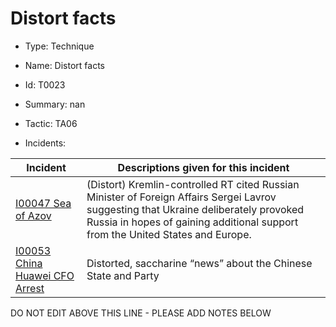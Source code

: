 # Distort facts

* Type: Technique

* Name: Distort facts

* Id: T0023

* Summary: nan

* Tactic: TA06

* Incidents:

| Incident | Descriptions given for this incident |
| -------- | -------------------- |
| [I00047 Sea of Azov](../incidents/I00047.md) | (Distort) Kremlin-controlled RT cited Russian Minister of Foreign Affairs Sergei Lavrov suggesting that Ukraine deliberately provoked Russia in hopes of gaining additional support from the United States and Europe. |
| [I00053 China Huawei CFO Arrest](../incidents/I00053.md) | Distorted, saccharine “news” about the Chinese State and Party |

DO NOT EDIT ABOVE THIS LINE - PLEASE ADD NOTES BELOW